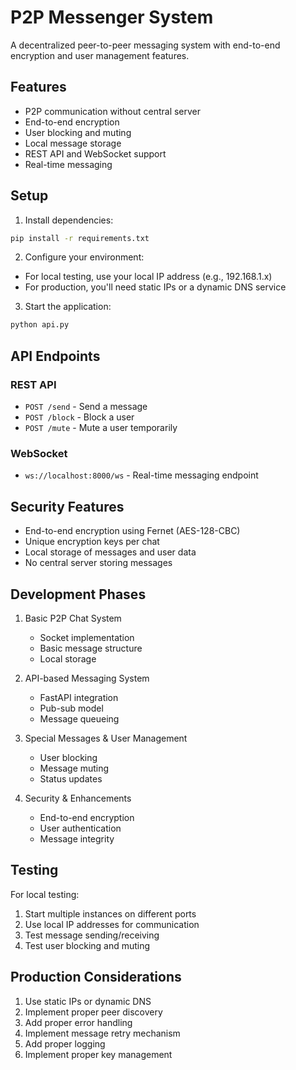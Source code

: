 # P2P Messenger System

A decentralized peer-to-peer messaging system with end-to-end encryption and user management features.

## Features

- P2P communication without central server
- End-to-end encryption
- User blocking and muting
- Local message storage
- REST API and WebSocket support
- Real-time messaging

## Setup

1. Install dependencies:
```bash
pip install -r requirements.txt
```

2. Configure your environment:
- For local testing, use your local IP address (e.g., 192.168.1.x)
- For production, you'll need static IPs or a dynamic DNS service

3. Start the application:
```bash
python api.py
```

## API Endpoints

### REST API
- `POST /send` - Send a message
- `POST /block` - Block a user
- `POST /mute` - Mute a user temporarily

### WebSocket
- `ws://localhost:8000/ws` - Real-time messaging endpoint

## Security Features

- End-to-end encryption using Fernet (AES-128-CBC)
- Unique encryption keys per chat
- Local storage of messages and user data
- No central server storing messages

## Development Phases

1. Basic P2P Chat System
   - Socket implementation
   - Basic message structure
   - Local storage

2. API-based Messaging System
   - FastAPI integration
   - Pub-sub model
   - Message queueing

3. Special Messages & User Management
   - User blocking
   - Message muting
   - Status updates

4. Security & Enhancements
   - End-to-end encryption
   - User authentication
   - Message integrity

## Testing

For local testing:
1. Start multiple instances on different ports
2. Use local IP addresses for communication
3. Test message sending/receiving
4. Test user blocking and muting

## Production Considerations

1. Use static IPs or dynamic DNS
2. Implement proper peer discovery
3. Add proper error handling
4. Implement message retry mechanism
5. Add proper logging
6. Implement proper key management 
